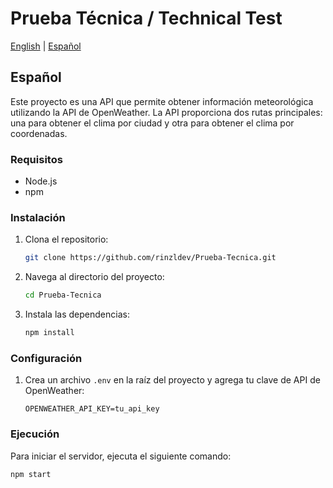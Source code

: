 # Prueba Técnica / Technical Test

[English](#english) | [Español](#español)

## <a name="español"></a> Español

Este proyecto es una API que permite obtener información meteorológica utilizando la API de OpenWeather. La API proporciona dos rutas principales: una para obtener el clima por ciudad y otra para obtener el clima por coordenadas.

### Requisitos

- Node.js
- npm

### Instalación

1. Clona el repositorio:
    ```sh
    git clone https://github.com/rinzldev/Prueba-Tecnica.git
    ```
2. Navega al directorio del proyecto:
    ```sh
    cd Prueba-Tecnica
    ```
3. Instala las dependencias:
    ```sh
    npm install
    ```

### Configuración

1. Crea un archivo `.env` en la raíz del proyecto y agrega tu clave de API de OpenWeather:
    ```env
    OPENWEATHER_API_KEY=tu_api_key
    ```

### Ejecución

Para iniciar el servidor, ejecuta el siguiente comando:
```sh
npm start
